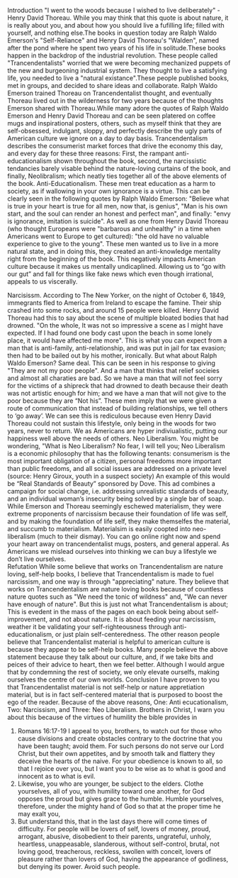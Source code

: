 Introduction
"I went to the woods because I wished to live deliberately" -Henry David Thoreau. While you may think that this quote is about nature, it is really about you, and about how you should live a fufilling life; filled with yourself, and nothing else.The books in question today are Ralph Waldo Emerson's "Self-Reliance" and Henry David Thoreau's "Walden", named after the pond where he spent two years of his life in solitude.These books happen in the backdrop of the industrial revolution. These people called "Trancendentalists" worried that we were becoming mechanized puppets of the new and burgeoning industrial system. They thought to live a satisfying life, you needed to live a "natural existance".These people published books, met in groups, and decided to share ideas and collaborate. Ralph Waldo Emerson trained Thoreau on Trancendentalist thought, and eventually Thoreau lived out in the wilderness for two years because of the thoughts Emerson shared with Thoreau.While many adore the quotes of Ralph Waldo Emerson and Henry David Thoreau and can be seen platered on coffee mugs and inspirational posters, others, such as myself think that they are self-obsessed, indulgant, sloppy, and perfectly describe the ugly parts of American culture we ignore on a day to day basis. Trancendentalism describes the consumerist market forces that drive the economy this day, and every day for these three reasons: First, the rampant anti-educationalism shown throughout the book, second, the narcissistic tendancies barely visable behind the nature-loving curtains of the book, and finally, Neolibralism; which neatly ties together all of the above elements of the book.
Anti-Educationalism.
These men treat education as a harm to society, as if wallowing in your own ignorance is a virtue. This can be clearly seen in the following quotes by Ralph Waldo Emerson: "Believe what is true in your heart is true for all men, now that, is genius", "Man is his own start, and the soul can render an honest and perfect man", and finally: "envy is ignorance, imitation is suicide". As well as one from Henry David Thoreau (who thought Europeans were "barbarous and unhealthy" in a time when Americans went to Europe to get cultured): "the old have no valuable experience to give to the young". These men wanted us to live in a more natural state, and in doing this, they created an anti-knowledge mentality right from the beginning of the book. This negatively impacts American culture because it makes us mentally undicaplined. Allowing us to “go with our gut” and fall for things like fake news which even though irrational, appeals to us viscerally.

Narcisissm.
According to The New Yorker, on the night of October 6, 1849, immegrants fled to America from Ireland to escape the famine. Their ship crashed into some rocks, and around 15 people were killed. Henry David Thoreau had this to say about the scene of multiple bloated bodies that had drowned. "On the whole, It was not so impressive a scene as I might have expected. If I had found one body cast upon the beach in some lonely place, it would have affected me more". This is what you can expect from a man that is anti-family, anti-relationship, and was put in jail for tax evasion; then had to be bailed out by his mother, ironically. But what about Ralph Waldo Emerson? Same deal. This can be seen in his response to giving  "They are not my poor people". And a man that thinks that relief socieies and almost all charaties are bad. So we have a man that will not feel sorry for the victims of a shipreck that had drowned to death because their death was not artistic enough for him; and we have a man that will not give to the poor because they are “Not his”.  These men imply that we were given a route of communication that instead of building relationships, we tell others to ‘go away’. We can see this is rediculous because even Henry David Thoreau could not sustain this lifestyle, only being in the woods for two years, never to return. We as Americans are hyper indiviualistic, putting our happiness well above the needs of others. 
Neo Liberalism.
You might be wondering, "What is Neo Liberalism? No fear, I will tell you; Neo Liberalism is a economic philosophy that has the following tenants: consumerism is the most important obligation of a citizen, personal freedoms more important than public freedoms, and all social issues are addressed on a private level (source: Henry Giroux, youth in a suspect society)
An example of this would be “Real Standards of Beauty” sponsored by Dove. This ad combines a campaign for social change, i.e. addressing unrealistic standards of beauty, and an individual woman’s insecurity being solved by a single bar of soap. While Emerson and Thoreau seemingly eschewed materialism, they were extreme proponents of narcissism because their foundation of life was self, and by making the foundation of life self, they make themselfes the material, and succumb to materialism. Materialsim is easily coopted into neo-liberalism (much to their dismay). You can go online right now and spend your heart away on trancendentalist mugs, posters, and general apperal. As Americans we mislead ourselves into thinking we can buy a lifestyle we don’t live ourselves.  
Refutation
While some believe that works on Trancendentalism are nature loving, self-help books, I believe that Trancendentalism is made to fuel narcissism, and one way is through "appreciating" nature. They believe that works on Trancendentalism are nature loving books because of countless nature quotes such as "We need the tonic of wildness" and, "We can never have enough of nature". But this is just not what Trancendentalism is about; This is evedent in the mass of the pages on each book being about self-improvement, and not about nature. It is about feeding your narcissism, weather it be validating your self-righteousness through anti-educationalism, or just plain self-centeredness.
The other reason people believe that Trancendentalist material is helpful to american culture is because they appear to be self-help books. Many people believe the above statement because they talk about our culture, and, if we take bits and peices of their advice to heart, then we feel better. Although I would argue that by condemning the rest of society, we only elevate ourselfs, making ourselves the centre of our own worlds.
Conclusion
I have proven to you that Trancendentalist material is not self-help or nature appretiation material, but is in fact self-centered material that is purposed to boost the ego of the reader. Because of the above reasons, One: Anti ecucationalism, Two: Narcissism, and Three: Neo Liberalism.
Brothers in Christ, I warn you about this because of the virtues of humility the bible provides in
1. Romans 16:17-19 I appeal to you, brothers, to watch out for those who cause divisions and create obstacles contrary to the doctrine that you have been taught; avoid them. For such persons do not serve our Lord Christ, but their own appetites, and by smooth talk and flattery they deceive the hearts of the naive. For your obedience is known to all, so that I rejoice over you, but I want you to be wise as to what is good and innocent as to what is evil.
2. Likewise, you who are younger, be subject to the elders. Clothe yourselves, all of you, with humility toward one another, for God opposes the proud but gives grace to the humble. Humble yourselves, therefore, under the mighty hand of God so that at the proper time he may exalt you,
3. But understand this, that in the last days there will come times of difficulty. For people will be lovers of self, lovers of money, proud, arrogant, abusive, disobedient to their parents, ungrateful, unholy, heartless, unappeasable, slanderous, without self-control, brutal, not loving good, treacherous, reckless, swollen with conceit, lovers of pleasure rather than lovers of God, having the appearance of godliness, but denying its power. Avoid such people.

